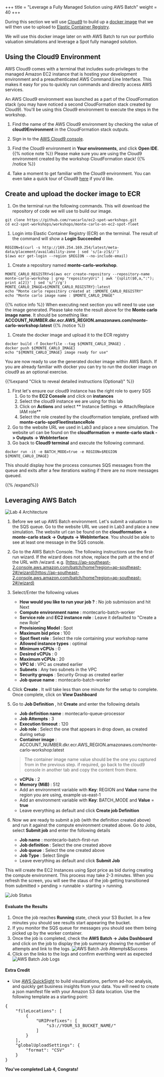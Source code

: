 +++
title = "Leverage a Fully Managed Solution using AWS Batch"
weight = 40
+++

During this section we will use [Cloud9](https://aws.amazon.com/cloud9/) to build up a 
[docker image](https://docs.docker.com/v17.09/engine/userguide/storagedriver/imagesandcontainers/)
that we will then use to upload to [Elastic Container Registry](https://aws.amazon.com/ecr/). 

We will use this docker image later on with AWS Batch to run our portfolio valuation simulations and
leverage a Spot fully managed solution.

## Using the Cloud9 Environment

AWS Cloud9 comes with a terminal that includes sudo privileges to the managed Amazon EC2 instance that is hosting your development environment and a preauthenticated AWS Command Line Interface. This makes it easy for you to quickly run commands and directly access AWS services.

An AWS Cloud9 environment was launched as a part of the CloudFormation stack (you may have noticed a second CloudFormation stack created by Cloud9). You'll be using this Cloud9 environment to execute the steps in the workshop.

1. Find the name of the AWS Cloud9 environment by checking the value of **cloud9Environment** in the CloudFormation stack outputs.

1. Sign in to the [AWS Cloud9 console](https://console.aws.amazon.com/cloud9/).

1. Find the Cloud9 environment in **Your environments**, and click **Open IDE**.
{{% notice note %}}
Please make sure you are using the Cloud9 environment created by the workshop CloudFormation stack!
{{% /notice %}}

1. Take a moment to get familiar with the Cloud9 environment. You can even take a quick tour of Cloud9 [here](https://docs.aws.amazon.com/cloud9/latest/user-guide/tutorial.html#tutorial-tour-ide) if you'd like.


## Create and upload the docker image to ECR

1. On the terminal run the following commands. This will download the repository of code we will
use to build our image.
```
git clone https://github.com/ruecarlo/ec2-spot-workshops.git
cd ec2-spot-workshops/workshops/monte-carlo-on-ec2-spot-fleet
```

1. Login into Elastic Container Registry (ECR) on the terminal. The result of the command will show a **Login Succeeded**
```
REGION=$(curl -s http://169.254.169.254/latest/meta-data/placement/availability-zone | sed 's/[a-z]$//')
$(aws ecr get-login --region $REGION --no-include-email)
```

1. Create a repository named **monte-carlo-workshop**.
```
MONTE_CARLO_REGISTRY=$(aws ecr create-repository --repository-name monte-carlo-workshop | grep "repositoryUri" | awk '{split($0,a,":"); print a[2]}' | sed 's/"//g')
MONTE_CARLO_IMAGE=${MONTE_CARLO_REGISTRY}:latest
echo "Monte carlo repository created at :$MONTE_CARLO_REGISTRY"
echo "Monte carlo image name : $MONTE_CARLO_IMAGE"
```
{{% notice info %}}
When executing next section you will need to use use the image generated. Please take note the 
result above for the **Monte carlo image name**. It should be something like: **ACCOUNT_NUMBER.dkr.ecr.AWS_REGION.amazonaws.com/monte-carlo-workshop:latest**
{{% /notice %}}

1. Create the docker image and upload it to the ECR registry
```
docker build -f Dockerfile --tag ${MONTE_CARLO_IMAGE} .
docker push ${MONTE_CARLO_IMAGE}
echo "${MONTE_CARLO_IMAGE} image ready for use"
```

You are now ready to use the generated docker image within AWS Batch. If you are already familiar 
with docker you can try to run the docker image on cloud9 as an optional exercise.

{{%expand "Click to reveal detailed instructions (Optional)" %}}
1. First let's ensure our cloud9 instance has the right role to query SQS
    1. Go to the **EC2 Console** and click on **instances**
    1. Select the cloud9 instance we are using for this lab
    1. Click on **Actions** and select ** Instance Settings -> Attach/Replace IAM role**
    1. Select the role created by the cloudformation template, prefixed with **monte-carlo-spotFleetInstanceRole**
1. Go to the website URL we used in Lab3 and place a new simulation. The website url can be found
on the **cloudformation -> monte-carlo stack -> Outputs -> WebInterface**
1. Go back to **Cloud9 terminal** and execute the following command.
```
docker run -it -e BATCH_MODE=true -e REGION=$REGION ${MONTE_CARLO_IMAGE}
```

This should display how the process consumes SQS messages from the queue and exits after a few iterations waiting
if there are no more messages queued.

{{% /expand%}}

## Leveraging AWS Batch
![Lab 4 Architecture](/images/monte-carlo-on-ec2-spot-fleet/lab4_arch.png) 

1. Before we set up AWS Batch environment. Let's submit a valuation to the SQS queue.
Go to the website URL we used in Lab3 and place a new simulation. The website url can be found
on the **cloudformation -> monte-carlo stack -> Outputs -> WebInterface**. You should be
able to see at least one message in the SQS console.

1. Go to the AWS Batch Console. The following instructions use the first-run wizard. If the wizard does not show, replace the path at the end of the URL with /wizard. e.g. [https://ap-southeast-2.console.aws.amazon.com/batch/home?region=ap-southeast-2#/wizard](https://ap-southeast-2.console.aws.amazon.com/batch/home?region=ap-southeast-2#/wizard)

1. Select/Enter the following values
    * **How would you like to run your job ?** : No job submission and hit Next
    * **Compute environment name** : montecarlo-batch-worker
    * **Service role** and **EC2 instance role** : Leave it defaulted to "Create a new Role"
    * **Provisioning Model** : Spot
    * **Maximum bid price** : 100
    * **Spot fleet role** : Select the role containing your workshop name
    * **Allowed instance types** : optimal
    * **Minimum vCPUs** : 0
    * **Desired vCPUs** : 0
    * **Maximum vCPUs** : 20
    * **VPC Id** : VPC as created earlier
    * **Subnets** : Any two subnets in the VPC
    * **Security groups** : Security Group as created earlier
    * **Job queue name** : montecarlo-batch-worker

1. Click **Create** . It will take less than one minute for the setup to complete. Once complete, click on **View Dashboard**
1. Go to **Job Definition** , hit **Create** and enter the following details
    * **Job definition name** :  montecarlo-queue-processor
    * **Job Attempts** : 3
    * **Execution timeout** : 120 
    * **Job role** :  Select the one that appears in drop down, as created during setup
    * **Container image** :  ACCOUNT_NUMBER.dkr.ecr.AWS_REGION.amazonaws.com/monte-carlo-workshop:latest
    
    > The container image name value should be the one you captured from in the previous step.
    if required, go back to the cloud9 console in another tab and copy the content from there.
    
    * **vCPUs** : 2
    * **Memory (MiB)** : 512
    * Add an environment variable with **Key**: REGION and **Value**  name the region you are using, example us-east-1
    * Add an environment variable with **Key**: BATCH_MODE and **Value** = **true**
    * Leave everything as default and click **Create job Definition**

1. Now we are ready to submit a job (with the definition created above) and run it against the compute environment created above.
Go to Jobs, select **Submit job** and enter the following details
    * **Job name** :  montecarlo-batch-first-run
    * **Job definition** :  Select the one created above
    * **Job queue** :  Select the one created above
    * **Job Type** : Select Single
    * Leave everything as default and click **Submit Job**

This will create the EC2 Instances using Spot price as bid during creating the compute environment.
This process may take 2-3 minutes. When you refresh the screen, you will see the staus of the job getting transitioned from submitted > pending > runnable > starting > running.

![Job Status](/images/monte-carlo-on-ec2-spot-fleet/batch-job-status.png)

#### Evaluate the Results
1. Once the job reaches **Running** state, check your S3 Bucket. In a few minutes you should see results start appearing the bucket.
1. If you monitor the SQS queue for messages you should see them being picked up by the worker container.
1. Once the job is completed, check the **AWS Batch -> Jobs Dashboard** and click on the job to display the job summary
showing the number of attempts and link to the logs.
![AWS Batch Job Attempts&Success](/images/monte-carlo-on-ec2-spot-fleet/aws_batch_job_success.png)
1. Click on the links to the logs and confirm everthing went as expected
![AWS Batch Job Logs](/images/monte-carlo-on-ec2-spot-fleet/aws_batch_logs.png)

#### Extra Credit
* Use [AWS QuickSight](https://https://quicksight.aws/) to build visualizations, perform ad-hoc analysis, and quickly get business insights from your data. You will need to create a json manifest file with your Amazon S3 data location. Use the following template as a starting point:

<pre>
{
    "fileLocations": [
        {
            "URIPrefixes": [
                "s3://YOUR_S3_BUCKET_NAME/"
            ]
        }
    ],
    "globalUploadSettings": {
        "format": "CSV"
    }
}
</pre>

**You've completed Lab 4, Congrats!**